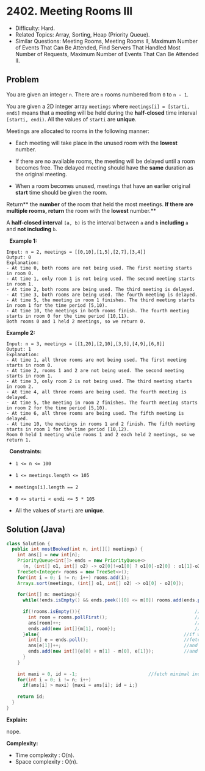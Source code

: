 # 2402. Meeting Rooms III

- Difficulty: Hard.
- Related Topics: Array, Sorting, Heap (Priority Queue).
- Similar Questions: Meeting Rooms, Meeting Rooms II, Maximum Number of Events That Can Be Attended, Find Servers That Handled Most Number of Requests, Maximum Number of Events That Can Be Attended II.

## Problem

You are given an integer ```n```. There are ```n``` rooms numbered from ```0``` to ```n - 1```.

You are given a 2D integer array ```meetings``` where ```meetings[i] = [starti, endi]``` means that a meeting will be held during the **half-closed** time interval ```[starti, endi)```. All the values of ```starti``` are **unique**.

Meetings are allocated to rooms in the following manner:


	
- Each meeting will take place in the unused room with the **lowest** number.
	
- If there are no available rooms, the meeting will be delayed until a room becomes free. The delayed meeting should have the **same** duration as the original meeting.
	
- When a room becomes unused, meetings that have an earlier original **start** time should be given the room.


Return** the **number** of the room that held the most meetings. **If there are multiple rooms, return** the room with the **lowest** number.**

A **half-closed interval** ```[a, b)``` is the interval between ```a``` and ```b``` **including** ```a``` and **not including** ```b```.

 
**Example 1:**

```
Input: n = 2, meetings = [[0,10],[1,5],[2,7],[3,4]]
Output: 0
Explanation:
- At time 0, both rooms are not being used. The first meeting starts in room 0.
- At time 1, only room 1 is not being used. The second meeting starts in room 1.
- At time 2, both rooms are being used. The third meeting is delayed.
- At time 3, both rooms are being used. The fourth meeting is delayed.
- At time 5, the meeting in room 1 finishes. The third meeting starts in room 1 for the time period [5,10).
- At time 10, the meetings in both rooms finish. The fourth meeting starts in room 0 for the time period [10,11).
Both rooms 0 and 1 held 2 meetings, so we return 0. 
```

**Example 2:**

```
Input: n = 3, meetings = [[1,20],[2,10],[3,5],[4,9],[6,8]]
Output: 1
Explanation:
- At time 1, all three rooms are not being used. The first meeting starts in room 0.
- At time 2, rooms 1 and 2 are not being used. The second meeting starts in room 1.
- At time 3, only room 2 is not being used. The third meeting starts in room 2.
- At time 4, all three rooms are being used. The fourth meeting is delayed.
- At time 5, the meeting in room 2 finishes. The fourth meeting starts in room 2 for the time period [5,10).
- At time 6, all three rooms are being used. The fifth meeting is delayed.
- At time 10, the meetings in rooms 1 and 2 finish. The fifth meeting starts in room 1 for the time period [10,12).
Room 0 held 1 meeting while rooms 1 and 2 each held 2 meetings, so we return 1. 
```

 
**Constraints:**


	
- ```1 <= n <= 100```
	
- ```1 <= meetings.length <= 105```
	
- ```meetings[i].length == 2```
	
- ```0 <= starti < endi <= 5 * 105```
	
- All the values of ```starti``` are **unique**.



## Solution (Java)

```java
class Solution {
  public int mostBooked(int n, int[][] meetings) {
    int ans[] = new int[n];                                                     //for numbers of usages 
    PriorityQueue<int[]> ends = new PriorityQueue<>
      (n, (int[] o1, int[] o2) -> o2[0]!=o1[0] ? o1[0]-o2[0] : o1[1]-o2[1]);    //end , room   
    TreeSet<Integer> rooms = new TreeSet<>();                                   //for empty rooms
    for(int i = 0; i != n; i++) rooms.add(i);                                   //check all rooms as empty 
    Arrays.sort(meetings, (int[] o1, int[] o2) -> o1[0] - o2[0]);               //sorting for minimal starts
  
    for(int[] m: meetings){
      while(!ends.isEmpty() && ends.peek()[0] <= m[0]) rooms.add(ends.poll()[1]);       //empty all rooms for current time
      
      if(!rooms.isEmpty()){                                          //if we have empty rooms
        int room = rooms.pollFirst();                                //fetch room with minimal number
        ans[room]++;                                                 //check it as used
        ends.add(new int[]{m[1], room});                             //and put it into queue
      }else{                                                     //if we not have any empty room 
        int[] e = ends.poll();                                   //fetch from queue first room that will be empty 
        ans[e[1]]++;                                             //and again use it (check it as used)
        ends.add(new int[]{e[0] + m[1] - m[0], e[1]});           //and reuse it with correct time
      } 
    }
    
    int maxi = 0, id = -1;                          //fetch minimal index from array with numbers of usages
    for(int i = 0; i != n; i++)
      if(ans[i] > maxi) {maxi = ans[i]; id = i;}
    
    return id;
  }
}
```

**Explain:**

nope.

**Complexity:**

* Time complexity : O(n).
* Space complexity : O(n).
